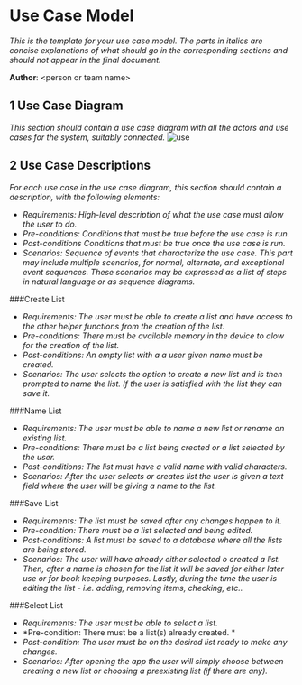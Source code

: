 [use]:https://github.com/qc-se-fall2017/370Fall17Team6/blob/master/GroupProject/Docs/UseCaseDiagram.png
# Use Case Model

*This is the template for your use case model. The parts in italics are concise explanations of what should go in the corresponding sections and should not appear in the final document.*

**Author**: \<person or team name\>

## 1 Use Case Diagram
*This section should contain a use case diagram with all the actors and use cases for the system, suitably connected.*
![use]
## 2 Use Case Descriptions

*For each use case in the use case diagram, this section should contain a description, with the following elements:*

- *Requirements: High-level description of what the use case must allow the user to do.*
- *Pre-conditions: Conditions that must be true before the use case is run.*
- *Post-conditions Conditions that must be true once the use case is run.*
- *Scenarios: Sequence of events that characterize the use case. This part may include multiple scenarios, for normal, alternate, and exceptional event sequences. These scenarios may be expressed as a list of steps in natural language or as sequence diagrams.*

###Create List
- *Requirements: The user must be able to create a list and have access to the other helper functions from the creation of the list.*
- *Pre-conditions: There must be available memory in the device to alow for the creation of the list.*
- *Post-conditions: An empty list with a a user given name must be created.*
- *Scenarios: The user selects the option to create a new list and is then prompted to name the list. If the user is satisfied with the list they can save it.*

###Name List 
- *Requirements: The user must be able to name a new list or rename an existing list.*
- *Pre-conditions: There must be a list being created or a list selected by the user.*
- *Post-conditions: The list must have a valid name with valid characters.*
- *Scenarios: After the user selects or creates list the user is given a text field where the user will be giving a name to the list.*

###Save List
- *Requirements: The list must be saved after any changes happen to it.*
- *Pre-condition: There must be a list selected and being edited.*
- *Post-conditions: A list must be saved to a database where all the lists are being stored.*
- *Scenarios: The user will have already either selected o created a list. Then, after a name is chosen for the list it will be saved for either later use or for book keeping purposes. Lastly, during the time the user is editing the list - i.e. adding, removing items, checking, etc..*

###Select List
- *Requirements: The user must be able to select a list.*
- *Pre-condition: There must be a list(s) already created. *
- *Post-condition: The user must be on the desired list ready to make any changes.*
- *Scenarios: After opening the app the user will simply choose between creating a new list or choosing a preexisting list (if there are any).*
